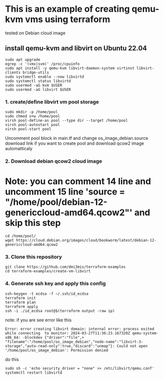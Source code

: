 # This is an example of creating qemu-kvm vms using terraform

tested on Debian cloud image

## install qemu-kvm and libvirt on Ubuntu 22.04

```console
sudo apt upgrade
egrep -c '(vmx|svm)' /proc/cpuinfo
sudo apt install -y qemu-kvm libvirt-daemon-system virtinst libvirt-clients bridge-utils
sudo systemctl enable --now libvirtd
sudo systemctl status libvirtd
sudo usermod -aG kvm $USER
sudo usermod -aG libvirt $USER

```
### 1. create/define libvirt vm pool storage

```console
sudo mkdir -p /home/pool
sudo chmod o+w /home/pool
virsh pool-define-as pool --type dir --target /home/pool
virsh pool-autostart pool
virsh pool-start pool
```

Uncomment pool block in main.tf and change os_image_debian.source download link if you want to create pool and download qcow2 image automatticaly

### 2. Download debian qcow2 cloud image
# Note: you can comment 14 line and uncomment 15 line 'source = "/home/pool/debian-12-genericcloud-amd64.qcow2"' and skip this step
```console
cd /home/pool/
wget https://cloud.debian.org/images/cloud/bookworm/latest/debian-12-genericcloud-amd64.qcow2
```

### 3. Clone this repository

```console
git clone https://github.com/dmi3mis/terraform-examples
cd terraform-examples/create-vm-libvirt

```

### 4. Generate ssh key and apply this config

```console
ssh-keygen -t ecdsa -f ~/.ssh/id_ecdsa
terraform init
terraform plan
terraform apply
ssh -i ./id_ecdsa root@$(terraform output -raw ip)
```

note: if you are see error like this

```console
Error: error creating libvirt domain: internal error: process exited while connecting  to monitor: 2024-03-27T11:36:23.167320Z qemu-system-x86_64: -blockdev {"driver":"file",> "filename":"/home/pool/os_image_debian","node-name":"libvirt-3-storage","auto-read-only":true,"discard":"unmap"}: Could not open '/home/pool/os_image_debian': Permission denied
```

do this

```console
sudo sh -c 'echo security_driver = "none" >> /etc/libvirt/qemu.conf'
systemctl restart libvirtd
```
